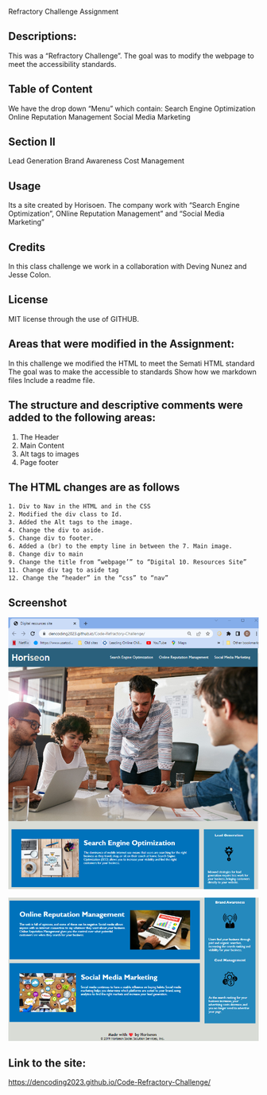 Refractory Challenge Assignment

## Descriptions:
This was a “Refractory Challenge”. The goal was to modify the webpage to meet the accessibility standards. 

## Table of Content
We have the drop down “Menu” which contain:
Search Engine Optimization
Online Reputation  Management
Social Media Marketing
## Section II
Lead Generation
Brand Awareness
Cost Management

## Usage

Its a site created by Horisoen. The company work with “Search Engine Optimization”, ONline Reputation Management” and “Social Media Marketing”

## Credits
In this class challenge we work in a collaboration with Deving Nunez and Jesse Colon. 

## License
MIT license through the use of GITHUB.

## Areas that were modified in the Assignment:

In this challenge we modified the HTML to meet the Semati HTML standard
The goal was to make the accessible to standards
Show how we markdown files
Include a readme file. 

## The structure and descriptive comments were added to the following areas:
1. The Header
2. Main Content
3. Alt tags to images
4. Page footer

## The HTML changes are as follows
	1. Div to Nav in the HTML and in the CSS
	2. Modified the div class to Id.
	3. Added the Alt tags to the image.
	4. Change the div to aside.
	5. Change div to footer.
	6. Added a (br) to the empty line in between the 7. Main image.
	8. Change div to main
	9. Change the title from “webpage’” to “Digital 10. Resources Site”
	11. Change div tag to aside tag
	12. Change the “header” in the “css” to “nav”


##  Screenshot
![Alt text](assets/images/screen%20shot%20of%20Dennis%20Work.png)

![Alt text](assets/images/2%20part%20of%20the%20Screenshot%202023-03-20%20232450.png)

## Link to the site:
https://dencoding2023.github.io/Code-Refractory-Challenge/
